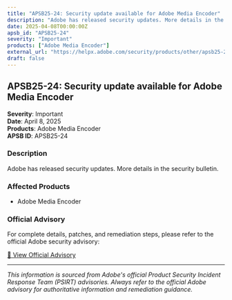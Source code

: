 ```yaml
---
title: "APSB25-24: Security update available for Adobe Media Encoder"
description: "Adobe has released security updates. More details in the security bulletin."
date: 2025-04-08T00:00:00Z
apsb_id: "APSB25-24"
severity: "Important"
products: ["Adobe Media Encoder"]
external_url: "https://helpx.adobe.com/security/products/other/apsb25-24.html"
draft: false
---
```


## APSB25-24: Security update available for Adobe Media Encoder

**Severity**: Important  
**Date**: April 8, 2025  
**Products**: Adobe Media Encoder  
**APSB ID**: APSB25-24

### Description

Adobe has released security updates. More details in the security bulletin.

### Affected Products

- Adobe Media Encoder


### Official Advisory

For complete details, patches, and remediation steps, please refer to the official Adobe security advisory:

[🔗 View Official Advisory](https://helpx.adobe.com/security/products/other/apsb25-24.html)

---

*This information is sourced from Adobe's official Product Security Incident Response Team (PSIRT) advisories. Always refer to the official Adobe advisory for authoritative information and remediation guidance.*
